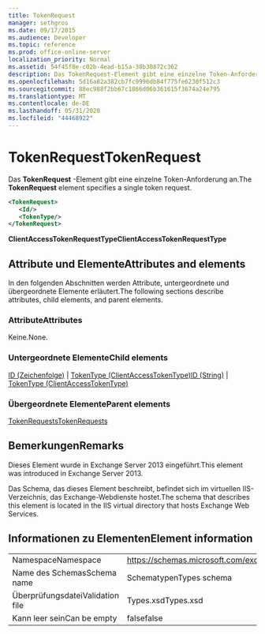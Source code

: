 ```yaml
---
title: TokenRequest
manager: sethgros
ms.date: 09/17/2015
ms.audience: Developer
ms.topic: reference
ms.prod: office-online-server
localization_priority: Normal
ms.assetid: 54f45f8e-c02b-4ead-b15a-38b30872c362
description: Das TokenRequest-Element gibt eine einzelne Token-Anforderung an.
ms.openlocfilehash: 5d16a82a382cb7fc9996db84f775fe6230f512c3
ms.sourcegitcommit: 88ec988f2bb67c1866d06b361615f3674a24e795
ms.translationtype: MT
ms.contentlocale: de-DE
ms.lasthandoff: 05/31/2020
ms.locfileid: "44468922"
---
```

# <a name="tokenrequest"></a><span data-ttu-id="ab31c-103">TokenRequest</span><span class="sxs-lookup"><span data-stu-id="ab31c-103">TokenRequest</span></span>

<span data-ttu-id="ab31c-104">Das **TokenRequest** -Element gibt eine einzelne Token-Anforderung an.</span><span class="sxs-lookup"><span data-stu-id="ab31c-104">The **TokenRequest** element specifies a single token request.</span></span> 
  
```XML
<TokenRequest>
   <Id/>
   <TokenType/>
</TokenRequest>
```

 <span data-ttu-id="ab31c-105">**ClientAccessTokenRequestType**</span><span class="sxs-lookup"><span data-stu-id="ab31c-105">**ClientAccessTokenRequestType**</span></span>
## <a name="attributes-and-elements"></a><span data-ttu-id="ab31c-106">Attribute und Elemente</span><span class="sxs-lookup"><span data-stu-id="ab31c-106">Attributes and elements</span></span>

<span data-ttu-id="ab31c-107">In den folgenden Abschnitten werden Attribute, untergeordnete und übergeordnete Elemente erläutert.</span><span class="sxs-lookup"><span data-stu-id="ab31c-107">The following sections describe attributes, child elements, and parent elements.</span></span>
  
### <a name="attributes"></a><span data-ttu-id="ab31c-108">Attribute</span><span class="sxs-lookup"><span data-stu-id="ab31c-108">Attributes</span></span>

<span data-ttu-id="ab31c-109">Keine.</span><span class="sxs-lookup"><span data-stu-id="ab31c-109">None.</span></span>
  
### <a name="child-elements"></a><span data-ttu-id="ab31c-110">Untergeordnete Elemente</span><span class="sxs-lookup"><span data-stu-id="ab31c-110">Child elements</span></span>

<span data-ttu-id="ab31c-111">[ID (Zeichenfolge)](id-string.md)  |  [TokenType (ClientAccessTokenType)](tokentype-clientaccesstokentype.md)</span><span class="sxs-lookup"><span data-stu-id="ab31c-111">[ID (String)](id-string.md) | [TokenType (ClientAccessTokenType)](tokentype-clientaccesstokentype.md)</span></span>
  
### <a name="parent-elements"></a><span data-ttu-id="ab31c-112">Übergeordnete Elemente</span><span class="sxs-lookup"><span data-stu-id="ab31c-112">Parent elements</span></span>

[<span data-ttu-id="ab31c-113">TokenRequests</span><span class="sxs-lookup"><span data-stu-id="ab31c-113">TokenRequests</span></span>](tokenrequests.md)
  
## <a name="remarks"></a><span data-ttu-id="ab31c-114">Bemerkungen</span><span class="sxs-lookup"><span data-stu-id="ab31c-114">Remarks</span></span>

<span data-ttu-id="ab31c-115">Dieses Element wurde in Exchange Server 2013 eingeführt.</span><span class="sxs-lookup"><span data-stu-id="ab31c-115">This element was introduced in Exchange Server 2013.</span></span>
  
<span data-ttu-id="ab31c-116">Das Schema, das dieses Element beschreibt, befindet sich im virtuellen IIS-Verzeichnis, das Exchange-Webdienste hostet.</span><span class="sxs-lookup"><span data-stu-id="ab31c-116">The schema that describes this element is located in the IIS virtual directory that hosts Exchange Web Services.</span></span>
  
## <a name="element-information"></a><span data-ttu-id="ab31c-117">Informationen zu Elementen</span><span class="sxs-lookup"><span data-stu-id="ab31c-117">Element information</span></span>

|||
|:-----|:-----|
|<span data-ttu-id="ab31c-118">Namespace</span><span class="sxs-lookup"><span data-stu-id="ab31c-118">Namespace</span></span>  <br/> |https://schemas.microsoft.com/exchange/services/2006/types  <br/> |
|<span data-ttu-id="ab31c-119">Name des Schemas</span><span class="sxs-lookup"><span data-stu-id="ab31c-119">Schema name</span></span>  <br/> |<span data-ttu-id="ab31c-120">Schematypen</span><span class="sxs-lookup"><span data-stu-id="ab31c-120">Types schema</span></span>  <br/> |
|<span data-ttu-id="ab31c-121">Überprüfungsdatei</span><span class="sxs-lookup"><span data-stu-id="ab31c-121">Validation file</span></span>  <br/> |<span data-ttu-id="ab31c-122">Types.xsd</span><span class="sxs-lookup"><span data-stu-id="ab31c-122">Types.xsd</span></span>  <br/> |
|<span data-ttu-id="ab31c-123">Kann leer sein</span><span class="sxs-lookup"><span data-stu-id="ab31c-123">Can be empty</span></span>  <br/> |<span data-ttu-id="ab31c-124">false</span><span class="sxs-lookup"><span data-stu-id="ab31c-124">false</span></span>  <br/> |
   

